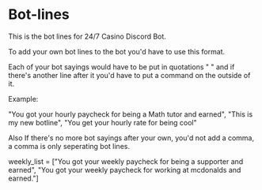 # Bot-lines
This is the bot lines for 24/7 Casino Discord Bot.


To add your own bot lines to the bot you'd have to use this format.

Each of your bot sayings would have to be put in quotations " " and if there's another line after it you'd have to put a command on the outside of it.

Example: 

"You got your hourly paycheck for being a Math tutor and earned", "This is my new botline", "You get your hourly rate for being cool"

Also
If there's no more bot sayings after your own, you'd not add a comma, a comma is only seperating bot lines.

weekly_list = ["You got your weekly paycheck for being a supporter and earned",
               "You got your weekly paycheck for working at mcdonalds and earned."]
